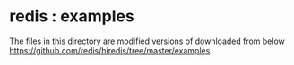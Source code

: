 redis : examples
===============

The files in this directory are modified versions of  downloaded from below  
https://github.com/redis/hiredis/tree/master/examples

